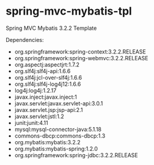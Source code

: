 spring-mvc-mybatis-tpl
==============

Spring MVC Mybatis 3.2.2 Template

Dependencies:

- org.springframework:spring-context:3.2.2.RELEASE
- org.springframework:spring-webmvc:3.2.2.RELEASE
- org.aspectj:aspectjrt:1.7.2
- org.slf4j:slf4j-api:1.6.6
- org.slf4j:jcl-over-slf4j:1.6.6
- org.slf4j:slf4j-log4j12:1.6.6
- log4j:log4j:1.2.17
- javax.inject:javax.inject:1
- javax.servlet:javax.servlet-api:3.0.1
- javax.servlet.jsp:jsp-api:2.1
- javax.servlet:jstl:1.2
- junit:junit:4.11
- mysql:mysql-connector-java:5.1.18
- commons-dbcp:commons-dbcp:1.3
- org.mybatis:mybatis:3.2.2
- org.mybatis:mybatis-spring:1.2.0
- org.springframework:spring-jdbc:3.2.2.RELEASE




